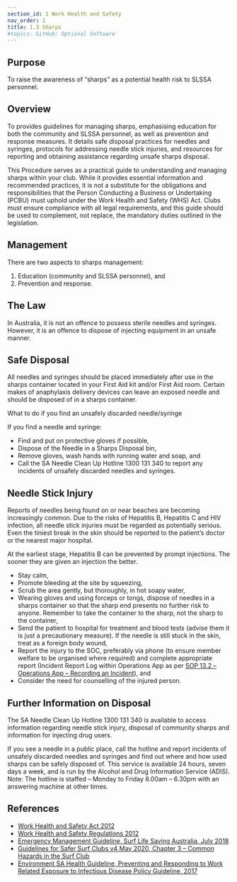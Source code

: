 ```yaml
---
section_id: 1 Work Health and Safety
nav_order: 1
title: 1.3 Sharps
#topics: GitHub; Optional Software
---
```


## Purpose

To raise the awareness of “sharps” as a potential health risk to SLSSA personnel.

## Overview

To provides guidelines for managing sharps, emphasising education for both the community and SLSSA personnel, as well as prevention and response measures. It details safe disposal practices for needles and syringes, protocols for addressing needle stick injuries, and resources for reporting and obtaining assistance regarding unsafe sharps disposal.

This Procedure serves as a practical guide to understanding and managing sharps within your club. While it provides essential information and recommended practices, it is not a substitute for the obligations and responsibilities that the Person Conducting a Business or Undertaking (PCBU) must uphold under the Work Health and Safety (WHS) Act. Clubs must ensure compliance with all legal requirements, and this guide should be used to complement, not replace, the mandatory duties outlined in the legislation.

## Management

There are two aspects to sharps management:

1. Education (community and SLSSA personnel), and
2. Prevention and response.

## The Law

In Australia, it is not an offence to possess sterile needles and syringes. However, it is an offence to dispose of injecting equipment in an unsafe manner.

## Safe Disposal

All needles and syringes should be placed immediately after use in the sharps container located in your First Aid kit and/or First Aid room. Certain makes of anaphylaxis delivery devices can leave an exposed needle and should be disposed of in a sharps container.

What to do if you find an unsafely discarded needle/syringe

If you find a needle and syringe:

- Find and put on protective gloves if possible,
- Dispose of the Needle in a Sharps Disposal bin,
- Remove gloves, wash hands with running water and soap, and
- Call the SA Needle Clean Up Hotline 1300 131 340 to report any incidents of unsafely discarded needles and syringes.

## Needle Stick Injury

Reports of needles being found on or near beaches are becoming increasingly common. Due to the risks of Hepatitis B, Hepatitis C and HIV infection, all needle stick injuries must be regarded as potentially serious. Even the tiniest break in the skin should be reported to the patient’s doctor or the nearest major hospital.

At the earliest stage, Hepatitis B can be prevented by prompt injections. The sooner they are given an injection the better.

- Stay calm,
- Promote bleeding at the site by squeezing,
- Scrub the area gently, but thoroughly, in hot soapy water,
- Wearing gloves and using forceps or tongs, dispose of needles in a sharps container so that the sharp end presents no further risk to anyone. Remember to take the container to the sharp, not the sharp to the container,
- Send the patient to hospital for treatment and blood tests (advise them it is just a precautionary measure). If the needle is still stuck in the skin, treat as a foreign body wound,
- Report the injury to the SOC, preferably via phone (to ensure member welfare to be organised where required) and complete appropriate report (Incident Report Log within Operations App as per [SOP 13.2 – Operations App – Recording an Incident](#_13.2_Operations_App)), and
- Consider the need for counselling of the injured person.

## Further Information on Disposal

The SA Needle Clean Up Hotline 1300 131 340 is available to access information regarding needle stick injury, disposal of community sharps and information for injecting drug users.

If you see a needle in a public place, call the hotline and report incidents of unsafely discarded needles and syringes and find out where and how used sharps can be safely disposed of. This service is available 24 hours, seven days a week, and is run by the Alcohol and Drug Information Service (ADIS). Note: The hotline is staffed – Monday to Friday 8.00am – 6.30pm with an answering machine at other times.

## References

- [Work Health and Safety Act 2012](https://www.legislation.sa.gov.au/LZ/C/A/WORK%20HEALTH%20AND%20SAFETY%20ACT%202012.aspx)
- [Work Health and Safety Regulations 2012](https://www.legislation.sa.gov.au/lz?path=%2Fc%2Fr%2Fwork%20health%20and%20safety%20regulations%202012)
- [Emergency Management Guideline, Surf Life Saving Australia, July 2018](https://members.sls.com.au/members/document_library/1/media/953)
- [Guidelines for Safer Surf Clubs v4 May 2020, Chapter 3 – Common Hazards in the Surf Club](https://members.sls.com.au/members/document_library/1/media/3373)
- [Environment SA Health Guideline, Preventing and Responding to Work Related Exposure to Infectious Disease Policy Guideline, 2017](https://www.sahealth.sa.gov.au/wps/wcm/connect/3903950041184cfd8d32df1afc50ebfc/Guideline_Preventing+and+Responding+to+Work+Related+Exposure+to+Infectious+Disease_Guideline_11.05.2017.pdf)
